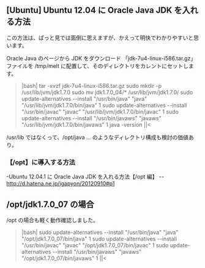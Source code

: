 ## [Ubuntu] Ubuntu 12.04 に Oracle Java JDK を入れる方法


この方法は、ぱっと見では面倒に思えますが、かえって明快でわかりやすいと思います。

Oracle Java のページから JDK をダウンロード
「jdk-7u4-linux-i586.tar.gz」ファイルを /tmp/melt に配置して、そのディレクトリをカレントにセットします。

>|bash|
tar -xvzf jdk-7u4-linux-i586.tar.gz
sudo mkdir -p /usr/lib/jvm/jdk1.7.0
sudo mv jdk1.7.0_04/* /usr/lib/jvm/jdk1.7.0/
sudo update-alternatives --install "/usr/bin/java" "java" "/usr/lib/jvm/jdk1.7.0/bin/java" 1
sudo update-alternatives --install "/usr/bin/javac" "javac" "/usr/lib/jvm/jdk1.7.0/bin/javac" 1
sudo update-alternatives --install "/usr/bin/javaws" "javaws" "/usr/lib/jvm/jdk1.7.0/bin/javaws" 1
java -version
||<

/usr/lib ではなくって、/opt/java ... のようなディレクトリ構成も検討の価値あり。


### 【/opt】に導入する方法

-Ubuntu 12.04.1 に Oracle Java JDK を入れる方法【/opt 編】
--http://d.hatena.ne.jp/igapyon/20120910#p1


## /opt/jdk1.7.0_07 の場合

/opt の場合も軽く動作確認しました。
>|bash|
sudo update-alternatives --install "/usr/bin/java" "java" "/opt/jdk1.7.0_07/bin/java" 1
sudo update-alternatives --install "/usr/bin/javac" "javac" "/opt/jdk1.7.0_07/bin/javac" 1
sudo update-alternatives --install "/usr/bin/javaws" "javaws" "/opt/jdk1.7.0_07/bin/javaws" 1
||<


